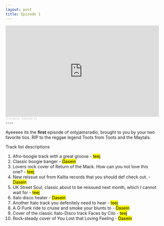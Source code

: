 ```yaml
---
layout: post
title: Episode 1
---
```

<iframe width="100%" height="300" scrolling="no" frameborder="no" allow="autoplay" src="https://w.soundcloud.com/player/?url=https%3A//api.soundcloud.com/tracks/892753810&color=%23ff5500&auto_play=false&hide_related=true&show_comments=false&show_user=true&show_reposts=false&show_teaser=true&visual=true"></iframe><div style="font-size: 10px; color: #cccccc;line-break: anywhere;word-break: normal;overflow: hidden;white-space: nowrap;text-overflow: ellipsis; font-family: Interstate,Lucida Grande,Lucida Sans Unicode,Lucida Sans,Garuda,Verdana,Tahoma,sans-serif;font-weight: 100;"><a href="https://soundcloud.com/onlyjamsradio" title="OnlyJams" target="_blank" style="color: #cccccc; text-decoration: none;">OnlyJams</a> · <a href="https://soundcloud.com/onlyjamsradio/episode-1" title="Episode #1" target="_blank" style="color: #cccccc; text-decoration: none;">Episode #1</a></div>
----

Ayeeeee its the **first** episode of onlyjamsradio, brought to you by your two favorite tios. RIP to the reggae legend Toots from Toots and the Maytals.

Track list descriptions
1. Afro-boogie track with a great groove - <mark>teej</mark>
2. Classic boogie banger - <mark>Dasein</mark>
3. Lovers rock cover of Return of the Mack. How can you not love this one? - <mark>teej</mark>
4. New reissue out from Kalita records that you should def check out. - <mark>Dasein</mark>
5. UK Street Soul, classic about to be reissued next month, which I cannot wait for - <mark>teej</mark>
6. Italo disco heater - <mark>Dasein</mark>
7. Another Italo track you defenitely need to hear - <mark>teej</mark>
8. A G-Funk ride to cruise and smoke your blunts to - <mark>Dasein</mark>
9. Cover of the classic Italo-Disco track Faces by Cilo - <mark>teej</mark>
10. Rock-steady cover of You Lost that Loving Feeling - <mark>Dasein</mark>